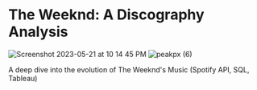 # The Weeknd: A Discography Analysis

![Screenshot 2023-05-21 at 10 14 45 PM](https://github.com/Varadmurty-mohod/The-Weeknd-A-Discography-Analysis/assets/69577585/03f05969-33dd-4890-9eb5-4d283c8f523a)
![peakpx (6)](https://github.com/Varadmurty-mohod/The-Weeknd-A-Discography-Analysis/assets/69577585/63e672fc-1414-4e60-b649-71157f35f8d1)


A deep dive into the evolution of The Weeknd's Music (Spotify API, SQL, Tableau)

